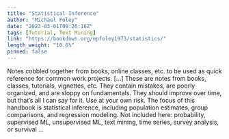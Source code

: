 ```yaml
---
title: "Statistical Inference"
author: "Michael Foley"
date: "2023-03-01T09:26:16Z"
tags: [Tutorial, Text Mining]
link: "https://bookdown.org/mpfoley1973/statistics/"
length_weight: "10.6%"
pinned: false
---
```


Notes cobbled together from books, online classes, etc. to be used as quick reference for common work projects. [...] These are notes from books, classes, tutorials, vignettes, etc. They contain mistakes, are poorly organized, and are sloppy on fundamentals. They should improve over time, but that’s all I can say for it. Use at your own risk. The focus of this handbook is statistical inference, including population estimates, group comparisons, and regression modeling. Not included here: probability, supervised ML, unsupervised ML, text mining, time series, survey analysis, or survival ...
